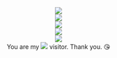 <!--
**JudyOne1/JudyOne1** is a ✨ _special_ ✨ repository because its `README.md` (this file) appears on your GitHub profile.

Here are some ideas to get you started:

- 🔭 I’m currently working on ...
- 🌱 I’m currently learning ...
- 👯 I’m looking to collaborate on ...
- 🤔 I’m looking for help with ...
- 💬 Ask me about ...
- 📫 How to reach me: ...
- 😄 Pronouns: ...
- ⚡ Fun fact: ...

[![JudyOne1's GitHub stats](https://github-readme-stats.vercel.app/api?username=JudyOne1&show_icons=true&count_private=true&theme=ambient_gradient&hide=issues,contribs )](https://github.com/anuraghazra/github-readme-stats)
[![Top Langs](https://github-readme-stats.vercel.app/api/top-langs/?username=JudyOne1&layout=compact)](https://github.com/anuraghazra/github-readme-stats)

-->
<div align="center">
  <img src="https://readme-typing-svg.demolab.com?font=Fira+Code&pause=1000&color=38C2FF&random=false&width=435&lines=Hello+%2C+I'm+Judy%F0%9F%91%8B;a+java+developer+and+learner" >
</div>

<div align="center">
  <img src="https://github-readme-stats.vercel.app/api?username=JudyOne1&show_icons=true&count_private=true&theme=ambient_gradient&hide=issues,contribs">
</div>


<div align="center"> <img src="https://metrics.lecoq.io/JudyOne1?template=classic&isocalendar=1&languages=1&activity=1&base=header%2C%20activity%2C%20community%2C%20repositories%2C%20metadata&base.indepth=false&base.hireable=false&base.skip=false&isocalendar=false&isocalendar.duration=full-year&languages=false&languages.limit=8&languages.threshold=0%25&languages.other=true&languages.colors=github&languages.sections=most-used&languages.indepth=false&languages.analysis.timeout=15&languages.analysis.timeout.repositories=7.5&languages.categories=markup%2C%20programming&languages.recent.categories=markup%2C%20programming&languages.recent.load=300&languages.recent.days=14&activity=false&activity.limit=5&activity.load=300&activity.days=14&activity.visibility=public&activity.timestamps=false&activity.filter=all&config.timezone=Asia%2FShanghai"> </div>

<div align="center"><img src="https://github-readme-activity-graph.vercel.app/graph?username=JudyOne1&theme=github-light&height=600&radius=16"> </div>

<div align="center"><img src="https://stats.justsong.cn/api/csdn?id=DongShanAAA"> </div>



<div align="center"> You are my <img src="https://profile-counter.glitch.me/JudyOne1/count.svg" /> visitor. Thank you. 😘 </div>


